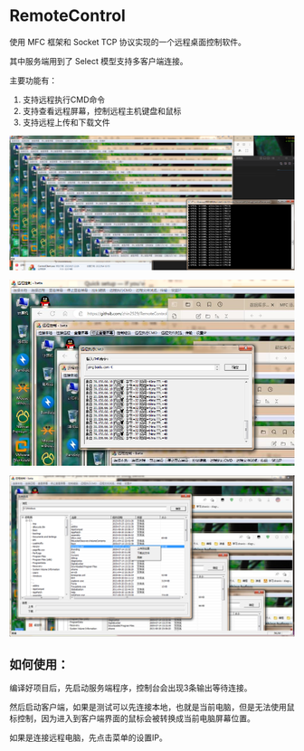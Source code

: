 # RemoteControl 

使用 MFC 框架和 Socket TCP 协议实现的一个远程桌面控制软件。

其中服务端用到了 Select 模型支持多客户端连接。

主要功能有：
1. 支持远程执行CMD命令
2. 支持查看远程屏幕，控制远程主机键盘和鼠标
3. 支持远程上传和下载文件

![1.png](image/1.png)

![2.png](image/2.png)

![3.png](image/3.png)



## 如何使用：
编译好项目后，先启动服务端程序，控制台会出现3条输出等待连接。

然后启动客户端，如果是测试可以先连接本地，也就是当前电脑，但是无法使用鼠标控制，因为进入到客户端界面的鼠标会被转换成当前电脑屏幕位置。

如果是连接远程电脑，先点击菜单的设置IP。